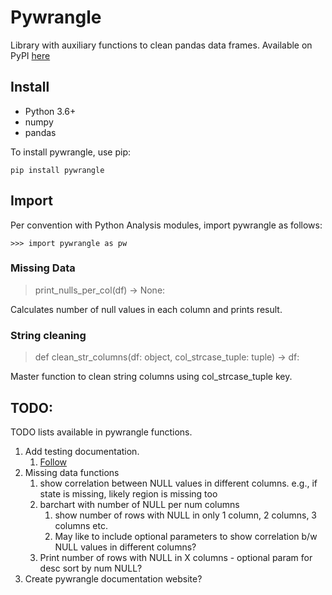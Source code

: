 # Pywrangle
Library with auxiliary functions to clean pandas data frames. Available on PyPI [here](https://pypi.org/project/pywrangle/)

## Install
- Python 3.6+
- numpy
- pandas

To install pywrangle, use pip:

```
pip install pywrangle
```

## Import

Per convention with Python Analysis modules, import pywrangle as follows:
```
>>> import pywrangle as pw
```

### Missing Data
> print_nulls_per_col(df) -> None:

Calculates number of null values in each column and prints result.
    

### String cleaning
> def clean_str_columns(df: object, col_strcase_tuple: tuple) -> df:

Master function to clean string columns using col_strcase_tuple key.


## TODO:

TODO lists available in pywrangle functions.


1. Add testing documentation.
   1. [Follow](https://python-packaging.readthedocs.io/en/latest/minimal.html)
2. Missing data functions
   1. show correlation between NULL values in different columns. e.g., if state is missing, likely region is missing too
   2. barchart with number of NULL per num columns
      1. show number of rows with NULL in only 1 column, 2 columns, 3 columns etc.
      2. May like to include optional parameters to show correlation b/w NULL values in different columns?
   3. Print number of rows with NULL in X columns - optional param for desc sort by num NULL?
3. Create pywrangle documentation website?


